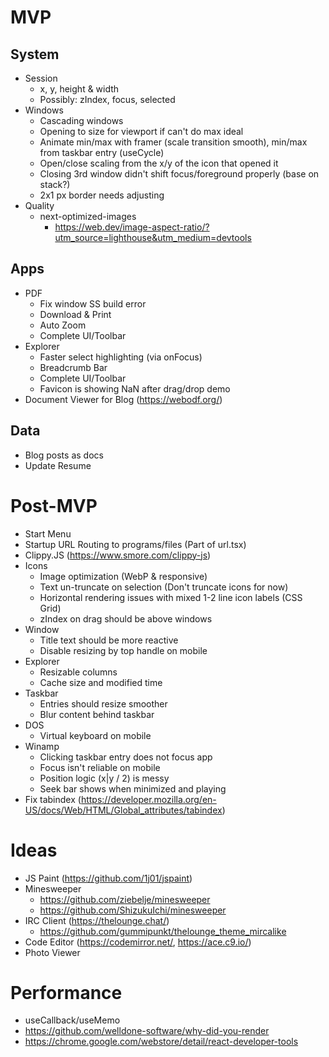 # MVP

## System

- Session
  - x, y, height & width
  - Possibly: zIndex, focus, selected
- Windows
  - Cascading windows
  - Opening to size for viewport if can't do max ideal
  - Animate min/max with framer (scale transition smooth), min/max from taskbar entry (useCycle)
  - Open/close scaling from the x/y of the icon that opened it
  - Closing 3rd window didn't shift focus/foreground properly (base on stack?)
  - 2x1 px border needs adjusting
- Quality
  - next-optimized-images
    - https://web.dev/image-aspect-ratio/?utm_source=lighthouse&utm_medium=devtools

## Apps

- PDF
  - Fix window SS build error
  - Download & Print
  - Auto Zoom
  - Complete UI/Toolbar
- Explorer
  - Faster select highlighting (via onFocus)
  - Breadcrumb Bar
  - Complete UI/Toolbar
  - Favicon is showing NaN after drag/drop demo
- Document Viewer for Blog (https://webodf.org/)

## Data

- Blog posts as docs
- Update Resume

# Post-MVP

- Start Menu
- Startup URL Routing to programs/files (Part of url.tsx)
- Clippy.JS (https://www.smore.com/clippy-js)
- Icons
  - Image optimization (WebP & responsive)
  - Text un-truncate on selection (Don't truncate icons for now)
  - Horizontal rendering issues with mixed 1-2 line icon labels (CSS Grid)
  - zIndex on drag should be above windows
- Window
  - Title text should be more reactive
  - Disable resizing by top handle on mobile
- Explorer
  - Resizable columns
  - Cache size and modified time
- Taskbar
  - Entries should resize smoother
  - Blur content behind taskbar
- DOS
  - Virtual keyboard on mobile
- Winamp
  - Clicking taskbar entry does not focus app
  - Focus isn't reliable on mobile
  - Position logic (x|y / 2) is messy
  - Seek bar shows when minimized and playing
- Fix tabindex (https://developer.mozilla.org/en-US/docs/Web/HTML/Global_attributes/tabindex)

# Ideas

- JS Paint (https://github.com/1j01/jspaint)
- Minesweeper
  - https://github.com/ziebelje/minesweeper
  - https://github.com/ShizukuIchi/minesweeper
- IRC Client (https://thelounge.chat/)
  - https://github.com/gummipunkt/thelounge_theme_mircalike
- Code Editor (https://codemirror.net/, https://ace.c9.io/)
- Photo Viewer

# Performance

- useCallback/useMemo
- https://github.com/welldone-software/why-did-you-render
- https://chrome.google.com/webstore/detail/react-developer-tools
